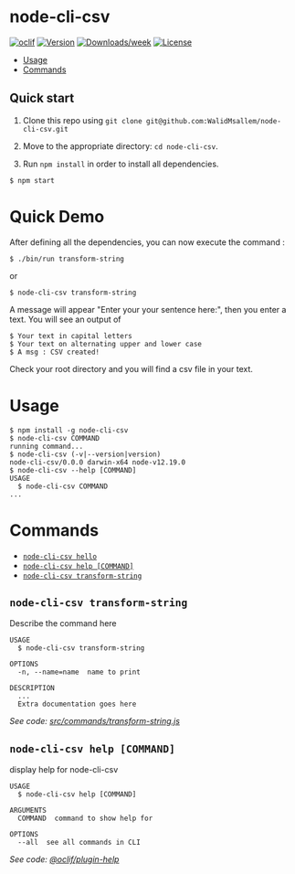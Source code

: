 node-cli-csv
============



[![oclif](https://img.shields.io/badge/cli-oclif-brightgreen.svg)](https://oclif.io)
[![Version](https://img.shields.io/npm/v/node-cli-csv.svg)](https://npmjs.org/package/node-cli-csv)
[![Downloads/week](https://img.shields.io/npm/dw/node-cli-csv.svg)](https://npmjs.org/package/node-cli-csv)
[![License](https://img.shields.io/npm/l/node-cli-csv.svg)](https://github.com/WalidMsallem/node-cli-csv/blob/master/package.json)

<!-- toc -->
* [Usage](#usage)
* [Commands](#commands)
<!-- tocstop -->

## Quick start

1.  Clone this repo using `git clone git@github.com:WalidMsallem/node-cli-csv.git` 
2.  Move to the appropriate directory: `cd node-cli-csv`.
 
3.  Run `npm install` in order to install all dependencies. 
````
$ npm start
````

 
# Quick Demo
   After defining all the dependencies, you can now execute the command : 
   ````
$ ./bin/run transform-string
`````
or 
   ````
$ node-cli-csv transform-string
`````
A message will appear "Enter your your sentence here:", then you enter a text.
You will see an output of 
 ````
$ Your text in capital letters
$ Your text on alternating upper and lower case
$ A msg : CSV created!
`````
Check your root directory and you will find a csv file in your text.

# Usage
<!-- usage -->
```sh-session
$ npm install -g node-cli-csv
$ node-cli-csv COMMAND
running command...
$ node-cli-csv (-v|--version|version)
node-cli-csv/0.0.0 darwin-x64 node-v12.19.0
$ node-cli-csv --help [COMMAND]
USAGE
  $ node-cli-csv COMMAND
...
```
<!-- usagestop -->
# Commands
<!-- commands -->
* [`node-cli-csv hello`](#node-cli-csv-hello)
* [`node-cli-csv help [COMMAND]`](#node-cli-csv-help-command)
* [`node-cli-csv transform-string`](#node-cli-csv-transform-string)

## `node-cli-csv transform-string`

Describe the command here

```
USAGE
  $ node-cli-csv transform-string

OPTIONS
  -n, --name=name  name to print

DESCRIPTION
  ...
  Extra documentation goes here
```

_See code: [src/commands/transform-string.js](https://github.com/WalidMsallem/node-cli-csv/blob/v0.0.0/src/commands/transform-string.js)_
<!-- commandsstop -->

 ## `node-cli-csv help [COMMAND]`

display help for node-cli-csv

```
USAGE
  $ node-cli-csv help [COMMAND]

ARGUMENTS
  COMMAND  command to show help for

OPTIONS
  --all  see all commands in CLI
```

_See code: [@oclif/plugin-help](https://github.com/oclif/plugin-help/blob/v3.2.6/src/commands/help.ts)_



